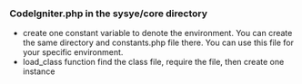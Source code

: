 ### CodeIgniter.php in the sysye/core directory
- create one constant variable to denote the environment.
You can create the same directory and constants.php file there. You can use this file for your specific environment.
- load_class function
find the class file, require the file, then create one instance
